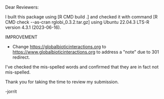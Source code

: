 Dear Reviewers:

I built this package using [R CMD build .] and checked it with command [R CMD check --as-cran rglobi_0.3.2.tar.gz] using Ubuntu 22.04.3 LTS-R version 4.3.1 (2023-06-16). 

IMPROVEMENT
 * Change https://globalbioticinteractions.org to https://www.globalbioticinteractions.org to address a "note" due to 301 redirect.

I've checked the mis-spelled words and confirmed that they are in fact not mis-spelled. 

Thank you for taking the time to review my submission.

-jorrit
